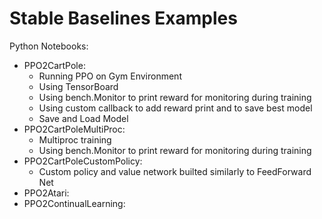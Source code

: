 # Stable Baselines Examples

Python Notebooks:
- PPO2CartPole:
    - Running PPO on Gym Environment
    - Using TensorBoard
    - Using bench.Monitor to print reward for monitoring during training
    - Using custom callback to add reward print and to save best model
    - Save and Load Model
- PPO2CartPoleMultiProc:
    - Multiproc training
    - Using bench.Monitor to print reward for monitoring during training
- PPO2CartPoleCustomPolicy:
    - Custom policy and value network builted similarly to FeedForward Net
- PPO2Atari:
- PPO2ContinualLearning: